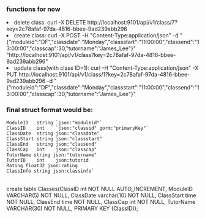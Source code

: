 ### functions for now
<li>delete class:
curl -X DELETE http://localhost:9101/api/v1/class/7?key=2c78afaf-97da-4816-bbee-9ad239abb296</li>
<li>create class:
curl -X POST -H "Content-Type:application/json" -d "{"moduleid":"DF","classdate":"Monday","classstart":"11:00:00","classend":"13:00:00","classcap":30,"tutorname":"James_Lee"}" "http://localhost:9101/api/v1/class?key=2c78afaf-97da-4816-bbee-9ad239abb296"</li>
<li>update class(with class ID=1):
curl -H "Content-Type:application/json" -X PUT http://localhost:9101/api/v1/class/1?key=2c78afaf-97da-4816-bbee-9ad239abb296 -d "{"moduleid":"DF","classdate":"Monday","classstart":"11:00:00","classend":"13:00:00","classcap":30,"tutorname":"James_Lee"}"</li>

### final struct format would be:
    ModuleID   string `json:"moduleid"`
    ClassID    int    `json:"classid" gorm:"primaryKey"`
    ClassDate  string json:"classdate"
    ClassStart string json:"classstart"
    ClassEnd   string json:"classend"
    ClassCap   int    json:"classcap"
    TutorName string json:"tutorname"
    TutorID    int    json:tutorid
    Rating float32 json:rating
    ClassInfo string json:classinfo`
</br>
create table Classes(ClassID int NOT NULL AUTO_INCREMENT, 
    ModuleID VARCHAR(5) NOT NULL,
	ClassDate varchar(10) NOT NULL,  
	ClassStart  time NOT NULL, 
	ClassEnd time NOT NULL,
    ClassCap int NOT NULL,  
	TutorName VARCHAR(30) NOT NULL,
    PRIMARY KEY (ClassID));